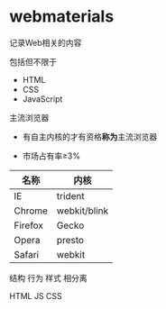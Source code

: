 # webmaterials
记录Web相关的内容


包括但不限于
- HTML
- CSS
- JavaScript


主流浏览器

- 有自主内核的才有资格**称为**主流浏览器

- 市场占有率≥3%


| 名称    | 内核         |
| ------- | ------------ |
| IE      | trident      |
| Chrome  | webkit/blink |
| Firefox | Gecko        |
| Opera   | presto       |
| Safari  | webkit       |  


结构 行为 样式 相分离

HTML JS CSS
